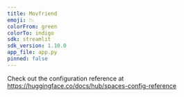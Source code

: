 ```yaml
---
title: Movfriend
emoji: 📉
colorFrom: green
colorTo: indigo
sdk: streamlit
sdk_version: 1.10.0
app_file: app.py
pinned: false
---
```


Check out the configuration reference at https://huggingface.co/docs/hub/spaces-config-reference
